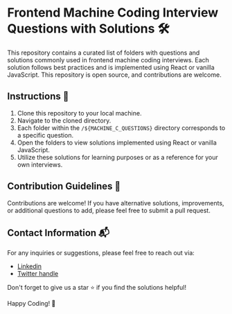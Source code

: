 # Frontend Machine Coding Interview Questions with Solutions 🛠️

This repository contains a curated list of folders with questions and solutions commonly used in frontend machine coding interviews. Each solution follows best practices and is implemented using React or vanilla JavaScript. This repository is open source, and contributions are welcome.


## Instructions 📝

1. Clone this repository to your local machine.
2. Navigate to the cloned directory.
3. Each folder within the `/${MACHINE_C_QUESTIONS}` directory corresponds to a specific question.
4. Open the folders to view solutions implemented using React or vanilla JavaScript.
5. Utilize these solutions for learning purposes or as a reference for your own interviews.

## Contribution Guidelines 🤝

Contributions are welcome! If you have alternative solutions, improvements, or additional questions to add, please feel free to submit a pull request.

## Contact Information 📬

For any inquiries or suggestions, please feel free to reach out via:

- [Linkedin](https://www.linkedin.com/in/khanrazadev)
- [Twitter handle](https://twitter.com/khanrazadev)

Don't forget to give us a star ⭐️ if you find the solutions helpful!

Happy Coding! 🚀